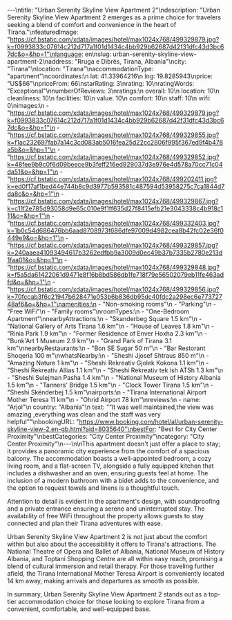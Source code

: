 ---\ntitle: "Urban Serenity Skyline View Apartment 2"\ndescription: "Urban Serenity Skyline View Apartment 2 emerges as a prime choice for travelers seeking a blend of comfort and convenience in the heart of Tirana."\nfeaturedImage: "https://cf.bstatic.com/xdata/images/hotel/max1024x768/499329879.jpg?k=f0993833c07614c212d717a1f01d1434c4bb929b62687d42f31dfc43d3bc67dc&o=&hp=1"\nlanguage: en\nslug: urban-serenity-skyline-view-apartment-2\naddress: "Rruga e Dibrës, Tirana, Albania"\ncity: "Tirana"\nlocation: "Tirana"\naccommodationType: "apartment"\ncoordinates:\n  lat: 41.33964216\n  lng: 19.8285943\nprice: "US$66"\npriceFrom: 66\nstarRating: 3\nrating: 10\nratingWords: "Exceptional"\nnumberOfReviews: 3\nratings:\n  overall: 10\n  location: 10\n  cleanliness: 10\n  facilities: 10\n  value: 10\n  comfort: 10\n  staff: 10\n  wifi: 0\nimages:\n  - "https://cf.bstatic.com/xdata/images/hotel/max1024x768/499329879.jpg?k=f0993833c07614c212d717a1f01d1434c4bb929b62687d42f31dfc43d3bc67dc&o=&hp=1"\n  - "https://cf.bstatic.com/xdata/images/hotel/max1024x768/499329855.jpg?k=f1ac232697fab7a14c3cd083ab5016fea25d22cc2806f995f367ed9f4b478a5b&o=&hp=1"\n  - "https://cf.bstatic.com/xdata/images/hotel/max1024x768/499329852.jpg?k=48fee9b9c0f6d09beece9b3feff216ed929037d3e976e4d578a70cc71c04da51&o=&hp=1"\n  - "https://cf.bstatic.com/xdata/images/hotel/max1024x768/499202411.jpg?k=ed0f17af1bed44e744b8c9d3977b593581c487594d53958275c7ca1844d7da8c&o=&hp=1"\n  - "https://cf.bstatic.com/xdata/images/hotel/max1024x768/499329867.jpg?k=c11f2e785d93058d9e65c010e9f1ff635d27f8415efb21e3043338c4b918c111&o=&hp=1"\n  - "https://cf.bstatic.com/xdata/images/hotel/max1024x768/499332403.jpg?k=1b0c54d686476bb6aad8708973f686dfe97009d4982cea8b42fc02e36f0449e9&o=&hp=1"\n  - "https://cf.bstatic.com/xdata/images/hotel/max1024x768/499329857.jpg?k=240aaea41093494617b3262edfbb9a3009d0ec49b37b7335b2780e213d1faa01&o=&hp=1"\n  - "https://cf.bstatic.com/xdata/images/hotel/max1024x768/499329848.jpg?k=f5a5da61422061d9471e8f16b8bd586db1fe718f79e56502079eb11fe463adfd&o=&hp=1"\n  - "https://cf.bstatic.com/xdata/images/hotel/max1024x768/499329856.jpg?k=70fccab3f6c21947b628471e053b6b836db95dc40fdc2a298ec6e77372748af6&o=&hp=1"\namenities:\n  - "Non-smoking rooms"\n  - "Parking"\n  - "Free WiFi"\n  - "Family rooms"\nroomTypes:\n  - "One-Bedroom Apartment"\nnearbyAttractions:\n  - "Skanderbeg Square 1.5 km"\n  - "National Gallery of Arts Tirana 1.6 km"\n  - "House of Leaves 1.8 km"\n  - "Rinia Park 1.9 km"\n  - "Former Residence of Enver Hoxha 2.3 km"\n  - "Bunk'Art 1 Museum 2.9 km"\n  - "Grand Park of Tirana 3.1 km"\nnearbyRestaurants:\n  - "Bon SE Sugar 50 m"\n  - "Bar Restorant Shoqeria 100 m"\nwhatsNearby:\n  - "Sheshi Jjosef Shtraus 850 m"\n  - "Amazing Nature 1 km"\n  - "Sheshi Rekreativ Gjolek Kokona 1.1 km"\n  - "Sheshi Rekreativ Allias 1.1 km"\n  - "Sheshi Rekreativ tek ish ATSh 1.3 km"\n  - "Sheshi Sulejman Pasha 1.4 km"\n  - "National Museum of History Albania 1.5 km"\n  - "Tanners' Bridge 1.5 km"\n  - "Clock Tower Tirana 1.5 km"\n  - "Sheshi Skënderbej 1.5 km"\nairports:\n  - "Tirana International Airport Mother Teresa 11 km"\n  - "Ohrid Airport 78 km"\nreviews:\n  - name: "Arjol"\n    country: "Albania"\n    text: "“It was well maintained,the view was amazing ,everything was clean and the staff was very helpful”"\nbookingURL: "https://www.booking.com/hotel/al/urban-serenity-skyline-view-2.en-gb.html?aid=8035640"\nbestFor: "Best for City Center Proximity"\nbestCategories: "City Center Proximity"\ncategory: "City Center Proximity"\n---\n\nThis apartment doesn't just offer a place to stay; it provides a panoramic city experience from the comfort of a spacious balcony. The accommodation boasts a well-appointed bedroom, a cozy living room, and a flat-screen TV, alongside a fully equipped kitchen that includes a dishwasher and an oven, ensuring guests feel at home. The inclusion of a modern bathroom with a bidet adds to the convenience, and the option to request towels and linens is a thoughtful touch.

Attention to detail is evident in the apartment's design, with soundproofing and a private entrance ensuring a serene and uninterrupted stay. The availability of free WiFi throughout the property allows guests to stay connected and plan their Tirana adventures with ease.

Urban Serenity Skyline View Apartment 2 is not just about the comfort within but also about the accessibility it offers to Tirana's attractions. The National Theatre of Opera and Ballet of Albania, National Museum of History Albania, and Toptani Shopping Centre are all within easy reach, promising a blend of cultural immersion and retail therapy. For those traveling further afield, the Tirana International Mother Teresa Airport is conveniently located 14 km away, making arrivals and departures as smooth as possible.

In summary, Urban Serenity Skyline View Apartment 2 stands out as a top-tier accommodation choice for those looking to explore Tirana from a convenient, comfortable, and well-equipped base.